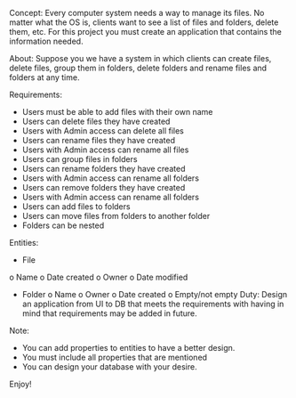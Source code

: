 Concept:
Every computer system needs a way to manage its files. No matter what the OS is, clients want to see a list of files and folders, delete them, etc.
For this project you must create an application that contains the information needed.

About:
Suppose you we have a system in which clients can create files, delete files, group them in folders, delete folders and rename files and folders at any time.

Requirements:
-	Users must be able to add files with their own name
-	Users can delete files they have created
-	Users with Admin access can delete all files
-	Users can rename files they have created
-	Users with Admin access can rename all files 
-	Users can group files in folders
-	Users can rename folders they have created
-	Users with Admin access can rename all folders
-	Users can remove folders they have created
-	Users with Admin access can rename all folders
-	Users can add files to folders
-	Users can move files from folders to another folder
-	Folders can be nested

Entities:
-	File

  o	Name
  o	Date created
  o	Owner
  o	Date modified
-	Folder
o	Name
o	Owner
o	Date created
o	Empty/not empty
Duty:
Design an application from UI to DB that meets the requirements with having in mind that requirements may be added in future.

Note:
-	You can add properties to entities to have a better design.
-	You must include all properties that are mentioned
-	You can design your database with your desire.

Enjoy!
